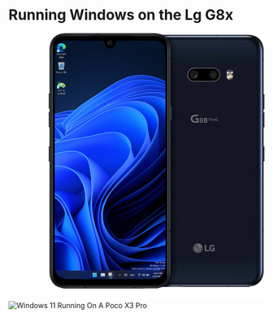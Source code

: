 # Running Windows on the Lg G8x

<img align="right" src="https://github.com/Icesito68/Port-Windows-11-Lg-G8x/blob/main/mh2lm.png" width="425" alt="Windows 11 Running On A Xiaomi Pad 5">

<img align="center" src="https://github.com/wormstest/src_vayu_windows/blob/main/2Poco X3 Pro Windows.png" alt="Windows 11 Running On A Poco X3 Pro">
